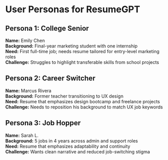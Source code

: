 # User Personas for ResumeGPT

## Persona 1: College Senior
**Name:** Emily Chen  
**Background:** Final-year marketing student with one internship  
**Need:** First full-time job; needs resume tailored for entry-level marketing roles  
**Challenge:** Struggles to highlight transferable skills from school projects

## Persona 2: Career Switcher
**Name:** Marcus Rivera  
**Background:** Former teacher transitioning to UX design  
**Need:** Resume that emphasizes design bootcamp and freelance projects  
**Challenge:** Needs to reposition his background to match UX job keywords

## Persona 3: Job Hopper
**Name:** Sarah L.  
**Background:** 5 jobs in 4 years across admin and support roles  
**Need:** Resume that emphasizes adaptability and continuity  
**Challenge:** Wants clean narrative and reduced job-switching stigma
